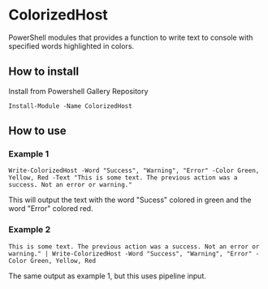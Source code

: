 # ColorizedHost
PowerShell modules that provides a function to write text to console with specified words highlighted in colors.

## How to install
Install from Powershell Gallery Repository
```
Install-Module -Name ColorizedHost
```

## How to use
### Example 1
```
Write-ColorizedHost -Word "Success", "Warning", "Error" -Color Green, Yellow, Red -Text "This is some text. The previous action was a success. Not an error or warning."
```
This will output the text with the word "Sucess" colored in green and the word "Error" colored red.

### Example 2
```
This is some text. The previous action was a success. Not an error or warning." | Write-ColorizedHost -Word "Success", "Warning", "Error" -Color Green, Yellow, Red 
```

The same output as example 1, but this uses pipeline input.
